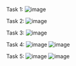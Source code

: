 Task 1:
![image](https://github.com/user-attachments/assets/69982ebe-7636-49e4-b2c2-f797706f781d)

Task 2:
![image](https://github.com/user-attachments/assets/4b87e604-3fbf-49e7-9d22-7cdcb3cf7935)

Task 3:
![image](https://github.com/user-attachments/assets/572959c3-2982-46c6-ad61-adea273b010a)

Task 4:
![image](https://github.com/user-attachments/assets/e01378ee-e9ab-4afe-86c1-7e69ae77ce2d)
![image](https://github.com/user-attachments/assets/28a88709-996e-47b7-8291-11f061e38e74)

Task 5:
![image](https://github.com/user-attachments/assets/73d3d2f9-3dd7-425d-bd6f-ed497d1549b9)
![image](https://github.com/user-attachments/assets/d3b58d2d-db2b-4b92-9dd6-225caf3942ec)
